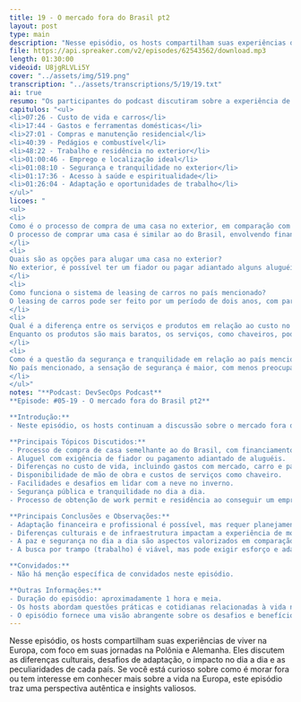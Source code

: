 ```yaml
---
title: 19 - O mercado fora do Brasil pt2
layout: post
type: main
description: "Nesse episódio, os hosts compartilham suas experiências de viver na Europa, com foco em suas jornadas na Polônia e Alemanha. Eles discutem as diferenças culturais, desafios de adaptação, o impacto no dia a dia e as peculiaridades de cada país. Se você está curioso sobre como é morar fora ou tem interesse em conhecer mais sobre a vida na Europa, este episódio traz uma perspectiva autêntica e insights valiosos."
file: https://api.spreaker.com/v2/episodes/62543562/download.mp3
length: 01:30:00
videoid: U8jgRLVLi5Y
cover: "../assets/img/519.png"
transcription: "../assets/transcriptions/5/19/19.txt"
ai: true
resumo: "Os participantes do podcast discutiram sobre a experiência de morar fora do Brasil, abordando temas como a compra de casa, aluguel, financiamento, custo de vida, segurança, trabalho e adaptação. Eles compartilharam suas experiências pessoais, destacando diferenças e semelhanças entre o Brasil e o país onde residem. A importância do episódio reside na possibilidade de fornecer informações úteis para quem está considerando viver no exterior, abordando aspectos práticos e emocionais da mudança. Os participantes enfatizaram a necessidade de planejamento financeiro, adaptação cultural e a busca por oportunidades de trabalho. A discussão também incluiu questões relacionadas à segurança, custo de vida, transporte e qualidade de vida. Em resumo, o podcast oferece insights valiosos para quem está pensando em se mudar para outro país, destacando os desafios e benefícios dessa experiência."
capitulos: "<ul>
<li>07:26 - Custo de vida e carros</li>
<li>17:44 - Gastos e ferramentas domésticas</li>
<li>27:01 - Compras e manutenção residencial</li>
<li>40:39 - Pedágios e combustível</li>
<li>48:22 - Trabalho e residência no exterior</li>
<li>01:00:46 - Emprego e localização ideal</li>
<li>01:08:10 - Segurança e tranquilidade no exterior</li>
<li>01:17:36 - Acesso à saúde e espiritualidade</li>
<li>01:26:04 - Adaptação e oportunidades de trabalho</li>
</ul>"
licoes: "
<ul>
<li>
Como é o processo de compra de uma casa no exterior, em comparação com o Brasil?
O processo de comprar uma casa é similar ao do Brasil, envolvendo financiamento e troca de ideias com o banco para verificar crédito.
</li>
<li>
Quais são as opções para alugar uma casa no exterior?
No exterior, é possível ter um fiador ou pagar adiantado alguns aluguéis. No caso mencionado, foram 2 aluguéis de antecedência.
</li>
<li>
Como funciona o sistema de leasing de carros no país mencionado?
O leasing de carros pode ser feito por um período de dois anos, com parcelas mensais. O valor pode variar dependendo do modelo do carro.
</li>
<li>
Qual é a diferença entre os serviços e produtos em relação ao custo no país mencionado?
Enquanto os produtos são mais baratos, os serviços, como chaveiros, podem ser caros. A relação é de que produtos são mais acessíveis do que serviços.
</li>
<li>
Como é a questão da segurança e tranquilidade em relação ao país mencionado?
No país mencionado, a sensação de segurança é maior, com menos preocupações do dia a dia em comparação com o Brasil. A ausência de motoqueiros constantes é um exemplo citado.
</li>
</ul>"
notes: "**Podcast: DevSecOps Podcast**
**Episode: #05-19 - O mercado fora do Brasil pt2**

**Introdução:**
- Neste episódio, os hosts continuam a discussão sobre o mercado fora do Brasil, abordando temas como compra de casa, aluguel, financiamento, custo de vida, mão de obra, segurança, entre outros.

**Principais Tópicos Discutidos:**
- Processo de compra de casa semelhante ao do Brasil, com financiamento e análise de crédito.
- Aluguel com exigência de fiador ou pagamento adiantado de aluguéis.
- Diferenças no custo de vida, incluindo gastos com mercado, carro e parcelamento de compras.
- Disponibilidade de mão de obra e custos de serviços como chaveiro.
- Facilidades e desafios em lidar com a neve no inverno.
- Segurança pública e tranquilidade no dia a dia.
- Processo de obtenção de work permit e residência ao conseguir um emprego no exterior.

**Principais Conclusões e Observações:**
- Adaptação financeira e profissional é possível, mas requer planejamento e ajustes.
- Diferenças culturais e de infraestrutura impactam a experiência de morar fora do Brasil.
- A paz e segurança no dia a dia são aspectos valorizados em comparação com o Brasil.
- A busca por trampo (trabalho) é viável, mas pode exigir esforço e adaptação.

**Convidados:**
- Não há menção específica de convidados neste episódio.

**Outras Informações:**
- Duração do episódio: aproximadamente 1 hora e meia.
- Os hosts abordam questões práticas e cotidianas relacionadas à vida no exterior, oferecendo insights e experiências pessoais.
- O episódio fornece uma visão abrangente sobre os desafios e benefícios de morar fora do Brasil, destacando aspectos financeiros, profissionais e de qualidade de vida."
---
```


Nesse episódio, os hosts compartilham suas experiências de viver na Europa, com foco em suas jornadas na Polônia e Alemanha. Eles discutem as diferenças culturais, desafios de adaptação, o impacto no dia a dia e as peculiaridades de cada país. Se você está curioso sobre como é morar fora ou tem interesse em conhecer mais sobre a vida na Europa, este episódio traz uma perspectiva autêntica e insights valiosos.